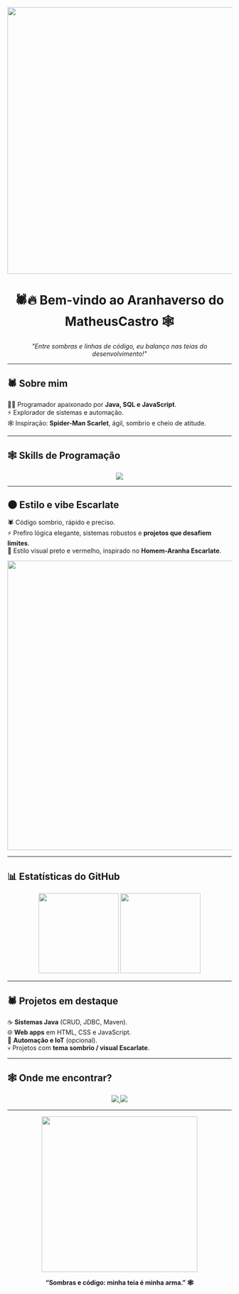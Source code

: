 <!-- Banner Scarlet Spider -->
<p align="center">
  <img src="https://media.tenor.com/YOUR-SCARLET-SPIDER-BANNER.gif" width="600"/>
</p>

<h1 align="center">🕷️🔥 Bem-vindo ao Aranhaverso do <b>MatheusCastro</b> 🕸️</h1>

<p align="center">
  <i>"Entre sombras e linhas de código, eu balanço nas teias do desenvolvimento!"</i>
</p>

---

## 🕷️ Sobre mim
👨‍💻 Programador apaixonado por **Java, SQL e JavaScript**.  
⚡ Explorador de sistemas e automação.  
🕸️ Inspiração: **Spider-Man Scarlet**, ágil, sombrio e cheio de atitude.  

---

## 🕸️ Skills de Programação

<p align="center">
  <img src="https://skillicons.dev/icons?i=java,mysql,js,html,css,git,github,python,vscode" />
</p>

---

## 🌑 Estilo e vibe Escarlate
🕷️ Código sombrio, rápido e preciso.  
⚡ Prefiro lógica elegante, sistemas robustos e **projetos que desafiem limites**.  
🎨 Estilo visual preto e vermelho, inspirado no **Homem-Aranha Escarlate**.  

<p align="center">
  <img src="https://media.tenor.com/YOUR-SCARLET-SPIDER-GIF.gif" width="651"/>
</p>

---

## 📊 Estatísticas do GitHub

<p align="center">
  <img src="https://github-readme-stats.vercel.app/api?username=MatheusCastro&show_icons=true&theme=radical&hide_border=true&icon_color=E23636" height="180"/>
  <img src="https://github-readme-stats.vercel.app/api/top-langs/?username=MatheusCastro&layout=compact&theme=radical&hide_border=true" height="180"/>
</p>

---

## 🕷️ Projetos em destaque
☕ **Sistemas Java** (CRUD, JDBC, Maven).  
🌐 **Web apps** em HTML, CSS e JavaScript.  
🔌 **Automação e IoT** (opcional).  
💀 Projetos com **tema sombrio / visual Escarlate**.  

---

## 🕸️ Onde me encontrar?
<p align="center">
  <a href="https://github.com/Matheus089107">
    <img src="https://img.shields.io/badge/GitHub-MatheusCastro-181717?style=for-the-badge&logo=github" />
  </a>
  <a href="mailto:seuemail@email.com">
    <img src="https://img.shields.io/badge/Email-matheusalexandrecastro122@gmail.com-red?style=for-the-badge&logo=gmail" />
  </a>
</p>

---

<!-- Gif final Scarlet Spider -->
<p align="center">
  <img src="https://media.tenor.com/YOUR-SCARLET-SPIDER-FINAL-GIF.gif" width="350"/>
</p>

<p align="center">
  <b>“Sombras e código: minha teia é minha arma.” 🕸️</b>
</p>
